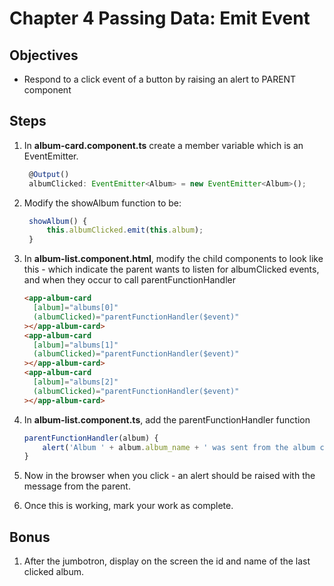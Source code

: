 # Chapter 4 Passing Data: Emit Event

## Objectives

- Respond to a click event of a button by raising an alert to PARENT component

## Steps

1. In **album-card.component.ts** create a member variable which is an EventEmitter.

   ```javascript
    @Output()
    albumClicked: EventEmitter<Album> = new EventEmitter<Album>();
   ```

2. Modify the showAlbum function to be:

   ```javascript
    showAlbum() {
        this.albumClicked.emit(this.album);
    }
   ```

3. In **album-list.component.html**, modify the child components to look like this - which indicate the parent wants to listen for albumClicked events, and when they occur to call parentFunctionHandler

   ```html
   <app-album-card
     [album]="albums[0]"
     (albumClicked)="parentFunctionHandler($event)"
   ></app-album-card>
   <app-album-card
     [album]="albums[1]"
     (albumClicked)="parentFunctionHandler($event)"
   ></app-album-card>
   <app-album-card
     [album]="albums[2]"
     (albumClicked)="parentFunctionHandler($event)"
   ></app-album-card>
   ```

4. In **album-list.component.ts**, add the parentFunctionHandler function

   ```javascript
   parentFunctionHandler(album) {
       alert('Album ' + album.album_name + ' was sent from the album card component');
   }
   ```

5. Now in the browser when you click - an alert should be raised with the message from the parent.

6. Once this is working, mark your work as complete.

## Bonus

1. After the jumbotron, display on the screen the id and name of the last clicked album.

